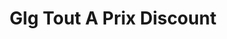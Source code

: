 ---
title: "Glg Tout A Prix Discount"
url: /issoire/glg-tout-a-prix-discount/
shop: magasin de campagne
---
